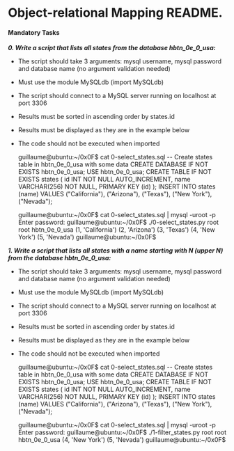 # Object-relational Mapping README.

#### Mandatory Tasks

***0. Write a script that lists all states from the database hbtn_0e_0_usa:*** 

- The script should take 3 arguments: mysql username, mysql password and database name (no argument validation needed)
- Must use the module MySQLdb (import MySQLdb)
- The script should connect to a MySQL server running on localhost at port 3306
- Results must be sorted in ascending order by states.id
- Results must be displayed as they are in the example below
- The code should not be executed when imported

	guillaume@ubuntu:~/0x0F$ cat 0-select_states.sql
	-- Create states table in hbtn_0e_0_usa with some data
	CREATE DATABASE IF NOT EXISTS hbtn_0e_0_usa;
	USE hbtn_0e_0_usa;
	CREATE TABLE IF NOT EXISTS states ( 
	    id INT NOT NULL AUTO_INCREMENT, 
	    name VARCHAR(256) NOT NULL,
	    PRIMARY KEY (id)
	);
	INSERT INTO states (name) VALUES ("California"), ("Arizona"), ("Texas"), ("New York"), ("Nevada");

	guillaume@ubuntu:~/0x0F$ cat 0-select_states.sql | mysql -uroot -p
	Enter password: 
	guillaume@ubuntu:~/0x0F$ ./0-select_states.py root root hbtn_0e_0_usa
	(1, 'California')
	(2, 'Arizona')
	(3, 'Texas')
	(4, 'New York')
	(5, 'Nevada')
	guillaume@ubuntu:~/0x0F$ 

***1. Write a script that lists all states with a name starting with N (upper N) from the database hbtn_0e_0_usa:***

- The script should take 3 arguments: mysql username, mysql password and database name (no argument validation needed)
- Must use the module MySQLdb (import MySQLdb)
- The script should connect to a MySQL server running on localhost at port 3306
- Results must be sorted in ascending order by states.id
- Results must be displayed as they are in the example below
- The code should not be executed when imported

	guillaume@ubuntu:~/0x0F$ cat 0-select_states.sql
	-- Create states table in hbtn_0e_0_usa with some data
	CREATE DATABASE IF NOT EXISTS hbtn_0e_0_usa;
	USE hbtn_0e_0_usa;
	CREATE TABLE IF NOT EXISTS states ( 
	    id INT NOT NULL AUTO_INCREMENT, 
	    name VARCHAR(256) NOT NULL,
	    PRIMARY KEY (id)
	);
	INSERT INTO states (name) VALUES ("California"), ("Arizona"), ("Texas"), ("New York"), ("Nevada");

	guillaume@ubuntu:~/0x0F$ cat 0-select_states.sql | mysql -uroot -p
	Enter password: 
	guillaume@ubuntu:~/0x0F$ ./1-filter_states.py root root hbtn_0e_0_usa
	(4, 'New York')
	(5, 'Nevada')
	guillaume@ubuntu:~/0x0F$
